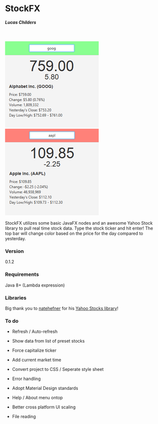 # StockFX
##### Lucas Childers
&nbsp;

![scr1](https://raw.githubusercontent.com/LucasChilders/StockFX/master/assets/screen1.PNG "Screen Shot 1")
![scr2](https://raw.githubusercontent.com/LucasChilders/StockFX/master/assets/screen2.PNG "Screen Shot 2")

StockFX utilizes some basic JavaFX nodes and an awesome Yahoo Stock library to pull real time stock data. Type the stock ticker and hit enter! The top bar will change color based on the price for the day compared to yesterday.

### Version
0.1.2

### Requirements
Java 8+ (Lambda expression)

### Libraries
Big thank you to [natehefner] for his [Yahoo Stocks library]!

### To do
* Refresh / Auto-refresh
* Show data from list of preset stocks
* Force capitalize ticker
* Add current market time
* Convert project to CSS / Seperate style sheet
* Error handling
* Adopt Material Design standards
* Help / About menu ontop
* Better cross platform UI scaling
* File reading


   [natehefner]: <https://github.com/natehefner/>
   [Yahoo Stocks library]: <https://github.com/natehefner/yahoostocks-java>

